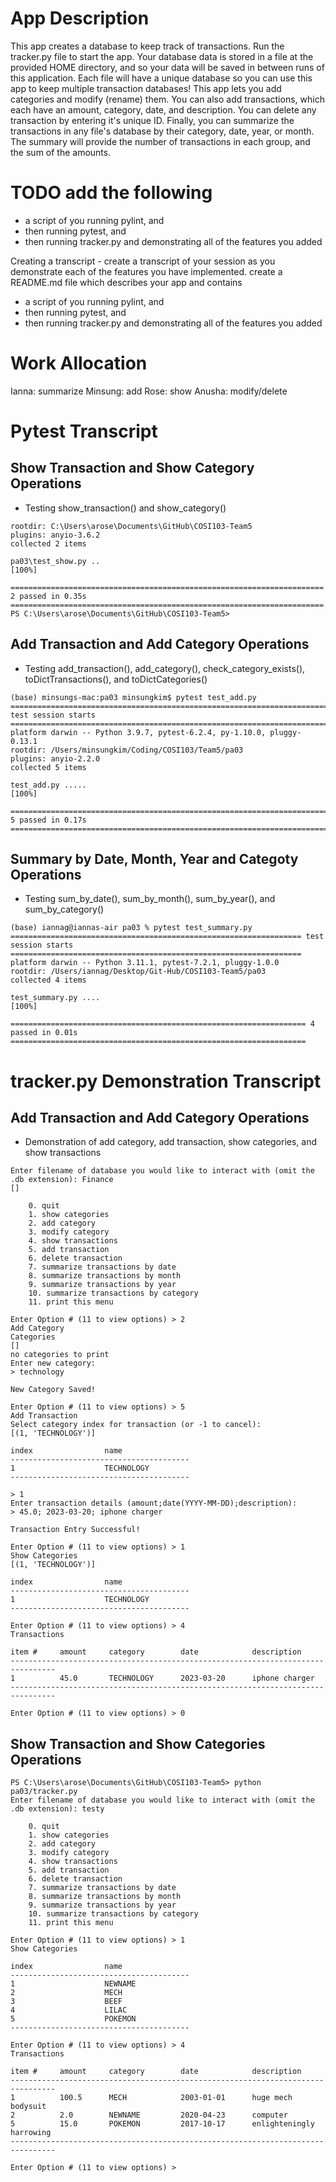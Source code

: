 # App Description
This app creates a database to keep track of transactions. Run the tracker.py file to start the app. Your database data is stored in a file at the provided HOME directory, and so your data will be saved in between runs of this application. Each file will have a unique database so you can use this app to keep multiple transaction databases!
This app lets you add categories and modify (rename) them. You can also add transactions, which each have an amount, category, date, and description. You can delete any transaction by entering it's unique ID. Finally, you can summarize the transactions in any file's database by their category, date, year, or month. The summary will provide the number of transactions in each group, and the sum of the amounts.


# TODO add the following
- a script of you running pylint, and
- then running pytest, and
- then running tracker.py and demonstrating all of the features you added

Creating a transcript -
create a transcript of your session as you demonstrate each of the features you have implemented.
create a README.md file which describes your app and contains

- a script of you running pylint, and
- then running pytest, and
- then running tracker.py and demonstrating all of the features you added

# Work Allocation

Ianna: summarize
Minsung: add
Rose: show
Anusha: modify/delete

# Pytest Transcript

## Show Transaction and Show Category Operations

- Testing show_transaction() and show_category()

```
rootdir: C:\Users\arose\Documents\GitHub\COSI103-Team5
plugins: anyio-3.6.2
collected 2 items                                                                                                                                               

pa03\test_show.py ..                                                                                                                                     [100%] 

====================================================================== 2 passed in 0.35s ====================================================================== 
PS C:\Users\arose\Documents\GitHub\COSI103-Team5>
```

## Add Transaction and Add Category Operations

- Testing add_transaction(), add_category(), check_category_exists(), toDictTransactions(), and toDictCategories()

```
(base) minsungs-mac:pa03 minsungkim$ pytest test_add.py
============================================================================================== test session starts ==============================================================================================
platform darwin -- Python 3.9.7, pytest-6.2.4, py-1.10.0, pluggy-0.13.1
rootdir: /Users/minsungkim/Coding/COSI103/Team5/pa03
plugins: anyio-2.2.0
collected 5 items

test_add.py .....                                                                                                                                                                                         [100%]

=============================================================================================== 5 passed in 0.17s ===============================================================================================
```

## Summary by Date, Month, Year and Categoty Operations

- Testing sum_by_date(), sum_by_month(), sum_by_year(), and sum_by_category()

```
(base) iannag@iannas-air pa03 % pytest test_summary.py
================================================================= test session starts =================================================================
platform darwin -- Python 3.11.1, pytest-7.2.1, pluggy-1.0.0
rootdir: /Users/iannag/Desktop/Git-Hub/COSI103-Team5/pa03
collected 4 items                                                                                                                                     

test_summary.py ....                                                                                                                            [100%]

================================================================== 4 passed in 0.01s ==================================================================
```

# tracker.py Demonstration Transcript

## Add Transaction and Add Category Operations

- Demonstration of add category, add transaction, show categories, and show transactions

```
Enter filename of database you would like to interact with (omit the .db extension): Finance
[]

    0. quit
    1. show categories
    2. add category
    3. modify category
    4. show transactions
    5. add transaction
    6. delete transaction
    7. summarize transactions by date
    8. summarize transactions by month
    9. summarize transactions by year
    10. summarize transactions by category
    11. print this menu

Enter Option # (11 to view options) > 2
Add Category
Categories
[]
no categories to print
Enter new category:
> technology

New Category Saved!

Enter Option # (11 to view options) > 5
Add Transaction
Select category index for transaction (or -1 to cancel):
[(1, 'TECHNOLOGY')]

index                name
----------------------------------------
1                    TECHNOLOGY
----------------------------------------

> 1
Enter transaction details (amount;date(YYYY-MM-DD);description):
> 45.0; 2023-03-20; iphone charger

Transaction Entry Successful!

Enter Option # (11 to view options) > 1
Show Categories
[(1, 'TECHNOLOGY')]

index                name
----------------------------------------
1                    TECHNOLOGY
----------------------------------------

Enter Option # (11 to view options) > 4
Transactions

item #     amount     category        date            description
--------------------------------------------------------------------------------
1          45.0       TECHNOLOGY      2023-03-20      iphone charger
--------------------------------------------------------------------------------

Enter Option # (11 to view options) > 0
```


## Show Transaction and Show Categories Operations

```
PS C:\Users\arose\Documents\GitHub\COSI103-Team5> python pa03/tracker.py  
Enter filename of database you would like to interact with (omit the .db extension): testy

    0. quit
    1. show categories
    2. add category
    3. modify category
    4. show transactions
    5. add transaction
    6. delete transaction
    7. summarize transactions by date
    8. summarize transactions by month
    9. summarize transactions by year
    10. summarize transactions by category
    11. print this menu
    
Enter Option # (11 to view options) > 1
Show Categories

index                name
----------------------------------------
1                    NEWNAME
2                    MECH
3                    BEEF
4                    LILAC
5                    POKEMON
----------------------------------------

Enter Option # (11 to view options) > 4
Transactions

item #     amount     category        date            description
--------------------------------------------------------------------------------
1          100.5      MECH            2003-01-01      huge mech bodysuit
2          2.0        NEWNAME         2020-04-23      computer
5          15.0       POKEMON         2017-10-17      enlighteningly harrowing
--------------------------------------------------------------------------------

Enter Option # (11 to view options) >
```
